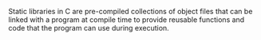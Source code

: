 Static libraries in C are pre-compiled collections of object files that can be linked with a program at compile time to provide reusable functions and code that the program can use during execution.
